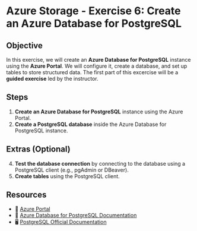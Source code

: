 # **Azure Storage - Exercise 6: Create an Azure Database for PostgreSQL**

## **Objective**

In this exercise, we will create an **Azure Database for PostgreSQL** instance using the **Azure Portal**. We will configure it, create a database, and set up tables to store structured data. The first part of this excercise will be a **guided exercise** led by the instructor.  

## **Steps**

1. **Create an Azure Database for PostgreSQL** instance using the Azure Portal.
3. **Create a PostgreSQL database** inside the Azure Database for PostgreSQL instance.

## **Extras (Optional)**

4. **Test the database connection** by connecting to the database using a PostgreSQL client (e.g., pgAdmin or DBeaver).
5. **Create tables** using the PostgreSQL client.

## **Resources**

- 📌 [Azure Portal](https://portal.azure.com)
- 📖 [Azure Database for PostgreSQL Documentation](https://learn.microsoft.com/en-us/azure/postgresql/)
- 🖥 [PostgreSQL Official Documentation](https://www.postgresql.org/docs/)